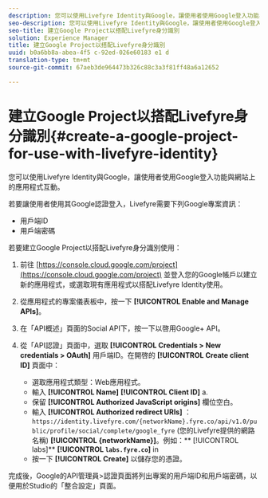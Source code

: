 ```yaml
---
description: 您可以使用Livefyre Identity與Google，讓使用者使用Google登入功能與網站上的應用程式互動。
seo-description: 您可以使用Livefyre Identity與Google，讓使用者使用Google登入功能與網站上的應用程式互動。
seo-title: 建立Google Project以搭配Livefyre身分識別
solution: Experience Manager
title: 建立Google Project以搭配Livefyre身分識別
uuid: b0a6bb8a-abea-4f5 c-92ed-026e60183 e1 d
translation-type: tm+mt
source-git-commit: 67aeb3de964473b326c88c3a3f81ff48a6a12652

---
```



# 建立Google Project以搭配Livefyre身分識別{#create-a-google-project-for-use-with-livefyre-identity}

您可以使用Livefyre Identity與Google，讓使用者使用Google登入功能與網站上的應用程式互動。

若要讓使用者使用其Google認證登入，Livefyre需要下列Google專案資訊：

* 用戶端ID
* 用戶端密碼

若要建立Google Project以搭配Livefyre身分識別使用：

1. 前往 [https://console.cloud.google.com/project](https://console.cloud.google.com/project) 並登入您的Google帳戶以建立新的應用程式，或選取現有應用程式以搭配Livefyre Identity使用。
1. 從應用程式的專案儀表板中，按一下 **[!UICONTROL Enable and Manage APIs]**。
1. 在「API概述」頁面的Social API下，按一下以啓用Google+ API。
1. 從「API認證」頁面中，選取 **[!UICONTROL Credentials > New credentials > OAuth]** 用戶端ID。在開啓的 **[!UICONTROL Create client ID]** 頁面中：

   * 選取應用程式類型：Web應用程式。
   * 輸入 **[!UICONTROL Name]** **[!UICONTROL Client ID]** a.
   * 保留 **[!UICONTROL Authorized JavaScript origins]** 欄位空白。
   * 輸入 **[!UICONTROL Authorized redirect URIs]** ： `https://identity.livefyre.com/{networkName}.fyre.co/api/v1.0/public/profile/social/complete/google_fyre` (您的Livefyre提供的網路名稱) **[!UICONTROL {networkName}]**。例如：** [!UICONTROL labs]** **[!UICONTROL `labs.fyre.co`]** in
   * 按一下 **[!UICONTROL Create]** 以儲存您的憑證。

完成後，Google的API管理員>認證頁面將列出專案的用戶端ID和用戶端密碼，以便用於Studio的「整合設定」頁面。
